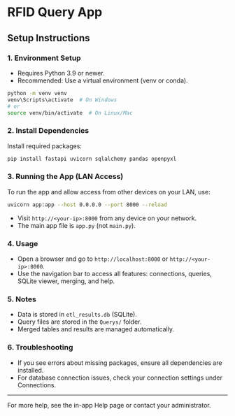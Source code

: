# RFID Query App

## Setup Instructions

### 1. Environment Setup
- Requires Python 3.9 or newer.
- Recommended: Use a virtual environment (venv or conda).

```sh
python -m venv venv
venv\Scripts\activate  # On Windows
# or
source venv/bin/activate  # On Linux/Mac
```

### 2. Install Dependencies
Install required packages:

```sh
pip install fastapi uvicorn sqlalchemy pandas openpyxl
```

### 3. Running the App (LAN Access)
To run the app and allow access from other devices on your LAN, use:

```sh
uvicorn app:app --host 0.0.0.0 --port 8000 --reload
```

- Visit `http://<your-ip>:8000` from any device on your network.
- The main app file is `app.py` (not `main.py`).

### 4. Usage
- Open a browser and go to `http://localhost:8000` or `http://<your-ip>:8000`.
- Use the navigation bar to access all features: connections, queries, SQLite viewer, merging, and help.

### 5. Notes
- Data is stored in `etl_results.db` (SQLite).
- Query files are stored in the `Querys/` folder.
- Merged tables and results are managed automatically.

### 6. Troubleshooting
- If you see errors about missing packages, ensure all dependencies are installed.
- For database connection issues, check your connection settings under Connections.

---

For more help, see the in-app Help page or contact your administrator.

